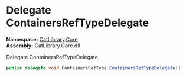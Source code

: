 # Delegate ContainersRefTypeDelegate

__Namespace:__ [CatLibrary](CatLibrary.md).[Core](CatLibrary.Core.md)  
__Assembly:__ CatLibrary.Core.dll

Delegate ContainersRefTypeDelegate

```csharp
public delegate void ContainersRefType.ContainersRefTypeDelegate()
```

